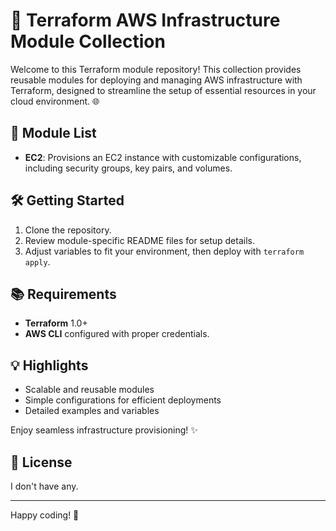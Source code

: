 
# 🚀 Terraform AWS Infrastructure Module Collection

Welcome to this Terraform module repository! This collection provides reusable modules for deploying and managing AWS infrastructure with Terraform, designed to streamline the setup of essential resources in your cloud environment. 🌐

## 📁 Module List
- **EC2**: Provisions an EC2 instance with customizable configurations, including security groups, key pairs, and volumes.

## 🛠️ Getting Started

1. Clone the repository.
2. Review module-specific README files for setup details.
3. Adjust variables to fit your environment, then deploy with `terraform apply`.

## 📚 Requirements
- **Terraform** 1.0+
- **AWS CLI** configured with proper credentials.

## 💡 Highlights
- Scalable and reusable modules
- Simple configurations for efficient deployments
- Detailed examples and variables

Enjoy seamless infrastructure provisioning! ✨

## 📜 License
I don't have any.

---

Happy coding! 🎉
